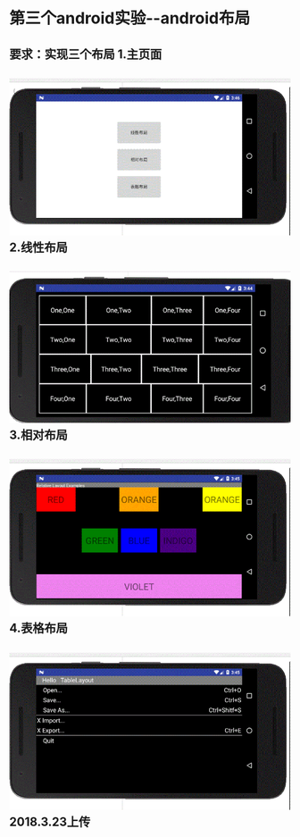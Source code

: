 第三个android实验--android布局
====
要求：实现三个布局
1.主页面
---
![](https://github.com/mozhilei/android/blob/master/lab3_androidUI/screenshot/main.gif)
2.线性布局
---
![](https://github.com/mozhilei/android/blob/master/lab3_androidUI/screenshot/linearLayout.gif)
3.相对布局
---
![](https://github.com/mozhilei/android/blob/master/lab3_androidUI/screenshot/relativeLayout.gif)
4.表格布局
---
![](https://github.com/mozhilei/android/blob/master/lab3_androidUI/screenshot/tableLayout.gif)
2018.3.23上传
---
